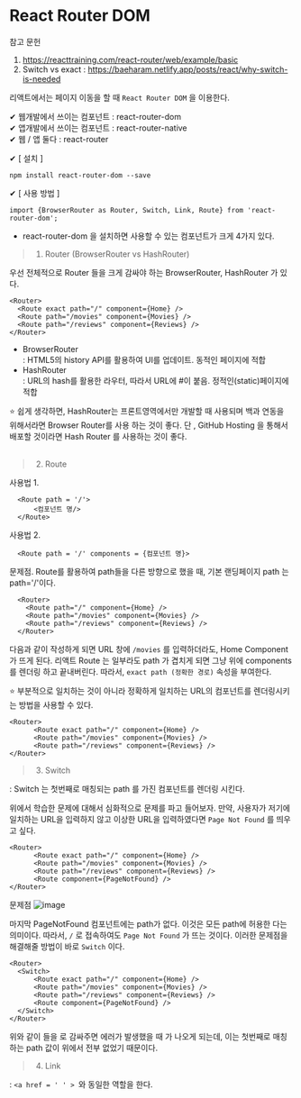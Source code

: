 # React Router DOM

참고 문헌 
1. https://reacttraining.com/react-router/web/example/basic
2. Switch vs exact : https://baeharam.netlify.app/posts/react/why-switch-is-needed

리액트에서는 페이지 이동을 할 때 `React Router DOM` 을 이용한다. </br>

✔ 웹개발에서 쓰이는 컴포넌트 : react-router-dom </br>
✔ 앱개발에서 쓰이는 컴포넌트 : react-router-native </br>
✔ 웹 / 앱 둘다 : react-router </br> 


✔ [ 설치 ] 
````
npm install react-router-dom --save
````

✔ [ 사용 방법 ]

````
import {BrowserRouter as Router, Switch, Link, Route} from 'react-router-dom'; 
````

* react-router-dom 을 설치하면 사용할 수 있는 컴포넌트가 크게 4가지 있다. 

> 1. Router (BrowserRouter vs HashRouter)

우선 전체적으로 Router 들을 크게 감싸야 하는 BrowserRouter, HashRouter 가 있다. 
````
<Router>
  <Route exact path="/" component={Home} />
  <Route path="/movies" component={Movies} />
  <Route path="/reviews" component={Reviews} />
</Router>
````  

* BrowserRouter </br> 
  : HTML5의 history API를 활용하여 UI를 업데이트. 동적인 페이지에 적합
* HashRouter </br>
  : URL의 hash를 활용한 라우터, 따라서 URL에 #이 붙음. 정적인(static)페이지에 적합

⭐ 쉽게 생각하면, HashRouter는 프론트영역에서만 개발할 때 사용되며 백과 연동을 위해서라면 Browser Router를 사용 하는 것이 좋다. 
단 , GitHub Hosting 을 통해서 배포할 것이라면 Hash Router 를 사용하는 것이 좋다. 
</br></br>

> 2. Route

사용법 1. 
````
  <Route path = '/'>
      <컴포넌트 명/>
  </Route> 
````

사용법 2. 
````
  <Route path = '/' components = {컴포넌트 명}>
````

문제점. 
Route를 활용하여 path들을 다른 방향으로 했을 때, 기본 랜딩페이지 path 는 path='/'이다. 
````
  <Router>
    <Route path="/" component={Home} />
    <Route path="/movies" component={Movies} />
    <Route path="/reviews" component={Reviews} />
  </Router>
````
다음과 같이 작성하게 되면 URL 창에 `/movies` 를 입력하더라도, Home Component 가 뜨게 된다.
리액트 Route 는 일부라도 path 가 겹치게 되면 그냥 위에 components 를 렌더링 하고 끝내버린다. 
따라서, `exact path (정확한 경로)` 속성을 부여한다.

⭐ 부분적으로 일치하는 것이 아니라 정확하게 일치하는 URL의 컴포넌트를 렌더링시키는 방법을 사용할 수 있다.

````
<Router>
      <Route exact path="/" component={Home} />
      <Route path="/movies" component={Movies} />
      <Route path="/reviews" component={Reviews} />
</Router>
````



> 3. Switch

: Switch 는 첫번째로 매칭되는 path 를 가진 컴포넌트를 렌더링 시킨다.

위에서 학습한 문제에 대해서 심화적으로 문제를 파고 들어보자. 
만약, 사용자가 저기에 일치하는 URL을 입력하지 않고 이상한 URL을 입력하였다면 `Page Not Found` 를 띄우고 싶다. 
````
<Router>
      <Route exact path="/" component={Home} />
      <Route path="/movies" component={Movies} />
      <Route path="/reviews" component={Reviews} />
      <Route component={PageNotFound} />
</Router>
````

문제점 
![image](https://user-images.githubusercontent.com/63600953/132941224-33616a5a-f4fe-4395-8182-a771e83fb6ca.png)

마지막 PageNotFound 컴포넌트에는 path가 없다. 이것은 모든 path에 허용한 다는 의미이다. 
따라서, `/` 로 접속하여도 `Page Not Found` 가 뜨는 것이다. 
이러한 문제점을 해결해줄 방법이 바로 `Switch` 이다. 

````
<Router>
  <Switch> 
      <Route exact path="/" component={Home} />
      <Route path="/movies" component={Movies} />
      <Route path="/reviews" component={Reviews} />
      <Route component={PageNotFound} />
  </Switch> 
</Router>
````
위와 같이 <Route> 들을 <Switch> 로 감싸주면 에러가 발생했을 때 <PageNotFound> 가 나오게 되는데, 이는 첫번째로 매칭하는 path 값이 위에서 전부 없었기 때문이다.


> 4. Link 

: `<a href = ' ' > `와 동일한 역할을 한다. 